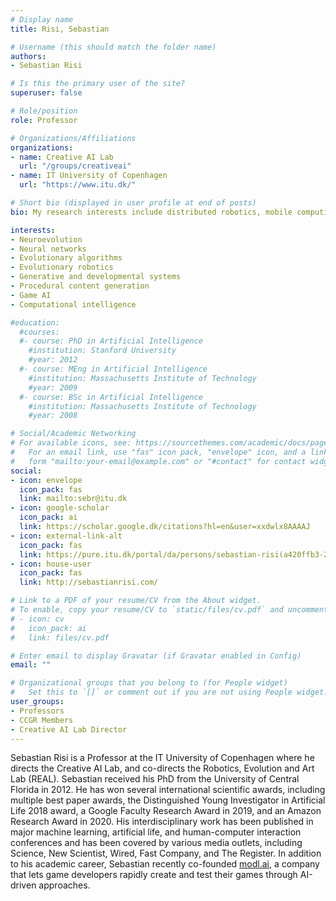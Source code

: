 ```yaml
---
# Display name
title: Risi, Sebastian

# Username (this should match the folder name)
authors:
- Sebastian Risi

# Is this the primary user of the site?
superuser: false

# Role/position
role: Professor

# Organizations/Affiliations
organizations:
- name: Creative AI Lab
  url: "/groups/creativeai"
- name: IT University of Copenhagen
  url: "https://www.itu.dk/"

# Short bio (displayed in user profile at end of posts)
bio: My research interests include distributed robotics, mobile computing and programmable matter.

interests:
- Neuroevolution
- Neural networks
- Evolutionary algorithms
- Evolutionary robotics
- Generative and developmental systems
- Procedural content generation
- Game AI
- Computational intelligence

#education:
  #courses:
  #- course: PhD in Artificial Intelligence
    #institution: Stanford University
    #year: 2012
  #- course: MEng in Artificial Intelligence
    #institution: Massachusetts Institute of Technology
    #year: 2009
  #- course: BSc in Artificial Intelligence
    #institution: Massachusetts Institute of Technology
    #year: 2008

# Social/Academic Networking
# For available icons, see: https://sourcethemes.com/academic/docs/page-builder/#icons
#   For an email link, use "fas" icon pack, "envelope" icon, and a link in the
#   form "mailto:your-email@example.com" or "#contact" for contact widget.
social:
- icon: envelope
  icon_pack: fas
  link: mailto:sebr@itu.dk
- icon: google-scholar
  icon_pack: ai
  link: https://scholar.google.dk/citations?hl=en&user=xxdwlx8AAAAJ
- icon: external-link-alt
  icon_pack: fas
  link: https://pure.itu.dk/portal/da/persons/sebastian-risi(a420ffb3-2ca6-4925-a25f-baaa5228fc15).html
- icon: house-user
  icon_pack: fas
  link: http://sebastianrisi.com/

# Link to a PDF of your resume/CV from the About widget.
# To enable, copy your resume/CV to `static/files/cv.pdf` and uncomment the lines below.
# - icon: cv
#   icon_pack: ai
#   link: files/cv.pdf

# Enter email to display Gravatar (if Gravatar enabled in Config)
email: ""

# Organizational groups that you belong to (for People widget)
#   Set this to `[]` or comment out if you are not using People widget.
user_groups:
- Professors
- CCGR Members
- Creative AI Lab Director
---
```


Sebastian Risi is a Professor at the IT University of Copenhagen where he directs the Creative AI Lab, and co-directs the Robotics, Evolution and Art Lab (REAL). Sebastian received his PhD from the University of Central Florida in 2012. He has won several international scientific awards, including multiple best paper awards, the Distinguished Young Investigator in Artificial Life 2018 award, a Google Faculty Research Award in 2019, and an Amazon Research Award in 2020. His interdisciplinary work has been published in major machine learning, artificial life, and human-computer interaction conferences and has been covered by various media outlets, including Science, New Scientist, Wired, Fast Company, and The Register. In addition to his academic career, Sebastian recently co-founded [modl.ai](https://modl.ai/), a company that lets game developers rapidly create and test their games through AI-driven  approaches.